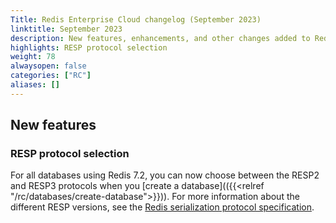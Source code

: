 ```yaml
---
Title: Redis Enterprise Cloud changelog (September 2023)
linktitle: September 2023
description: New features, enhancements, and other changes added to Redis Enterprise Cloud during September 2023.
highlights: RESP protocol selection
weight: 78
alwaysopen: false
categories: ["RC"]
aliases: []
---
```


## New features

### RESP protocol selection

For all databases using Redis 7.2, you can now choose between the RESP2 and RESP3 protocols when you [create a database](({{<relref "/rc/databases/create-database">}})). For more information about the different RESP versions, see the [Redis serialization protocol specification](https://redis.io/docs/reference/protocol-spec/#resp-versions).